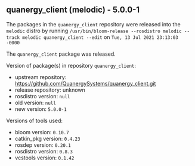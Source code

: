 ## quanergy_client (melodic) - 5.0.0-1

The packages in the `quanergy_client` repository were released into the `melodic` distro by running `/usr/bin/bloom-release --rosdistro melodic --track melodic quanergy_client --edit` on `Tue, 13 Jul 2021 23:13:03 -0000`

The `quanergy_client` package was released.

Version of package(s) in repository `quanergy_client`:

- upstream repository: https://github.com/QuanergySystems/quanergy_client.git
- release repository: unknown
- rosdistro version: `null`
- old version: `null`
- new version: `5.0.0-1`

Versions of tools used:

- bloom version: `0.10.7`
- catkin_pkg version: `0.4.23`
- rosdep version: `0.20.1`
- rosdistro version: `0.8.3`
- vcstools version: `0.1.42`


